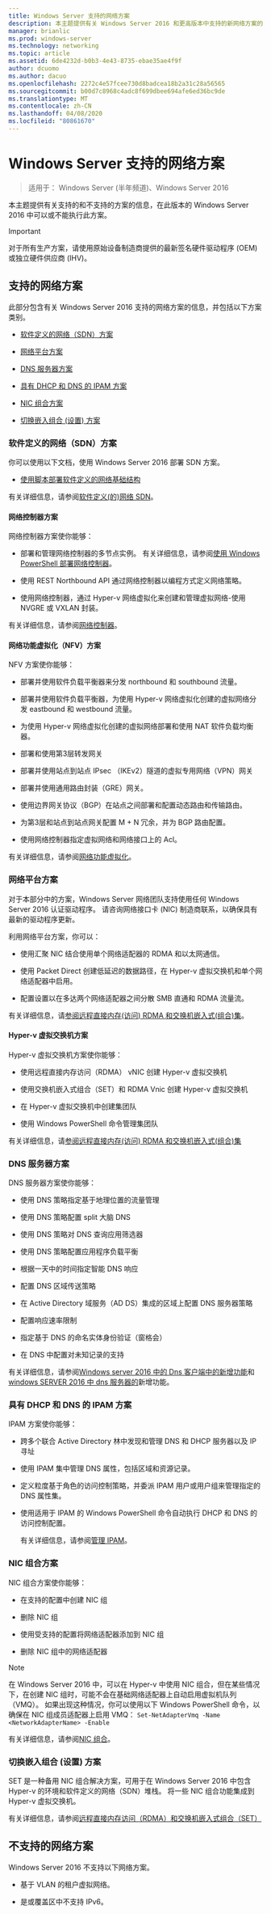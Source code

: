 ```yaml
---
title: Windows Server 支持的网络方案
description: 本主题提供有关 Windows Server 2016 和更高版本中支持的新网络方案的信息
manager: brianlic
ms.prod: windows-server
ms.technology: networking
ms.topic: article
ms.assetid: 6de4232d-b0b3-4e43-8735-ebae35ae4f9f
author: dcuomo
ms.author: dacuo
ms.openlocfilehash: 2272c4e57fcee730d8badcea18b2a31c28a56565
ms.sourcegitcommit: b00d7c8968c4adc8f699dbee694afe6ed36bc9de
ms.translationtype: MT
ms.contentlocale: zh-CN
ms.lasthandoff: 04/08/2020
ms.locfileid: "80861670"
---
```

# <a name="windows-server-supported-networking-scenarios"></a>Windows Server 支持的网络方案

>适用于： Windows Server \(半年频道\)、Windows Server 2016

本主题提供有关支持的和不支持的方案的信息，在此版本的 Windows Server 2016 中可以或不能执行此方案。  
>[!IMPORTANT]
>对于所有生产方案，请使用原始设备制造商提供的最新签名硬件驱动程序 \(OEM\) 或独立硬件供应商 \(IHV\)。
  
## <a name="supported-networking-scenarios"></a><a name="bkmk_supp"></a>支持的网络方案

此部分包含有关 Windows Server 2016 支持的网络方案的信息，并包括以下方案类别。  
  
-   [软件定义的网络（SDN）方案](#bkmk_sdn)  
  
-   [网络平台方案](#bkmk_netp)  
  
-   [DNS 服务器方案](#bkmk_dns)  
  
-   [具有 DHCP 和 DNS 的 IPAM 方案](#bkmk_ipam)  
  
-   [NIC 组合方案](#bkmk_nicteam)

- [切换嵌入组合 \(设置\) 方案](#bkmk_set)
  
### <a name="software-defined-networking-sdn-scenarios"></a><a name="bkmk_sdn"></a>软件定义的网络（SDN）方案
 
你可以使用以下文档，使用 Windows Server 2016 部署 SDN 方案。  
  
  
-   [使用脚本部署软件定义的网络基础结构](sdn/deploy/Deploy-a-Software-Defined-Network-infrastructure-using-scripts.md)  
  
有关详细信息，请参阅[软件定义&#40;的&#41;网络 SDN](sdn/software-defined-networking.md)。  
  
#### <a name="network-controller-scenarios"></a><a name="bkmk_netc"></a>网络控制器方案

网络控制器方案使你能够：  
  
-   部署和管理网络控制器的多节点实例。 有关详细信息，请参阅[使用 Windows PowerShell 部署网络控制器](sdn/deploy/Deploy-Network-Controller-using-Windows-PowerShell.md)。  
  
-   使用 REST Northbound API 通过网络控制器以编程方式定义网络策略。  
  
-   使用网络控制器，通过 Hyper-v 网络虚拟化来创建和管理虚拟网络-使用 NVGRE 或 VXLAN 封装。  
  
有关详细信息，请参阅[网络控制器](sdn/technologies/network-controller/Network-Controller.md)。  
  
#### <a name="network-function-virtualization-nfv-scenarios"></a><a name="bkmk_netf"></a>网络功能虚拟化（NFV）方案  
NFV 方案使你能够：  
  
-   部署并使用软件负载平衡器来分发 northbound 和 southbound 流量。  
  
-   部署并使用软件负载平衡器，为使用 Hyper-v 网络虚拟化创建的虚拟网络分发 eastbound 和 westbound 流量。  
  
-   为使用 Hyper-v 网络虚拟化创建的虚拟网络部署和使用 NAT 软件负载均衡器。  
  
-   部署和使用第3层转发网关  
  
-   部署并使用站点到站点 IPsec （IKEv2）隧道的虚拟专用网络（VPN）网关  
  
-   部署并使用通用路由封装（GRE）网关。  
  
-   使用边界网关协议（BGP）在站点之间部署和配置动态路由和传输路由。  
  
-   为第3层和站点到站点网关配置 M + N 冗余，并为 BGP 路由配置。  
  
-   使用网络控制器指定虚拟网络和网络接口上的 Acl。  
  
有关详细信息，请参阅[网络功能虚拟化](sdn/technologies/network-function-virtualization/Network-Function-Virtualization.md)。  
  
### <a name="network-platform-scenarios"></a><a name="bkmk_netp"></a>网络平台方案

对于本部分中的方案，Windows Server 网络团队支持使用任何 Windows Server 2016 认证驱动程序。 请咨询网络接口卡 \(NIC\) 制造商联系，以确保具有最新的驱动程序更新。
  
利用网络平台方案，你可以：  
  
-   使用汇聚 NIC 结合使用单个网络适配器的 RDMA 和以太网通信。  
  
-   使用 Packet Direct 创建低延迟的数据路径，在 Hyper-v 虚拟交换机和单个网络适配器中启用。  
  
-   配置设置以在多达两个网络适配器之间分散 SMB 直通和 RDMA 流量流。  
  
有关详细信息，请[参阅远程直接内存&#40;访问&#41; RDMA 和交换机嵌入式&#40;组合&#41;集](../virtualization/hyper-v-virtual-switch/RDMA-and-Switch-Embedded-Teaming.md)。  
  
#### <a name="hyper-v-virtual-switch-scenarios"></a><a name="bkmk_switch"></a>Hyper-v 虚拟交换机方案

Hyper-v 虚拟交换机方案使你能够：  
  
-   使用远程直接内存访问（RDMA） vNIC 创建 Hyper-v 虚拟交换机  
  
-   使用交换机嵌入式组合（SET）和 RDMA Vnic 创建 Hyper-v 虚拟交换机  
  
-   在 Hyper-v 虚拟交换机中创建集团队  
  
-   使用 Windows PowerShell 命令管理集团队  
  
有关详细信息，请[参阅远程直接内存&#40;访问&#41; RDMA 和交换机嵌入式&#40;组合&#41;集](../virtualization/hyper-v-virtual-switch/RDMA-and-Switch-Embedded-Teaming.md)  
  
### <a name="dns-server-scenarios"></a><a name="bkmk_dns"></a>DNS 服务器方案

DNS 服务器方案使你能够：  
  
-   使用 DNS 策略指定基于地理位置的流量管理  
  
-   使用 DNS 策略配置 split 大脑 DNS  
  
-   使用 DNS 策略对 DNS 查询应用筛选器  
  
-   使用 DNS 策略配置应用程序负载平衡  
  
-   根据一天中的时间指定智能 DNS 响应  
  
-   配置 DNS 区域传送策略  
  
-   在 Active Directory 域服务（AD DS）集成的区域上配置 DNS 服务器策略  
  
-   配置响应速率限制  
  
-   指定基于 DNS 的命名实体身份验证（窗格会）  
  
-   在 DNS 中配置对未知记录的支持  
  
有关详细信息，请参阅[Windows server 2016 中的 Dns 客户端中的新增功能](dns/What-s-New-in-DNS-Client.md)和[windows SERVER 2016 中 dns 服务器的](dns/What-s-New-in-DNS-Server.md)新增功能。  
  
### <a name="ipam-scenarios-with-dhcp-and-dns"></a><a name="bkmk_ipam"></a>具有 DHCP 和 DNS 的 IPAM 方案

IPAM 方案使你能够：  
  
-   跨多个联合 Active Directory 林中发现和管理 DNS 和 DHCP 服务器以及 IP 寻址  
  
-   使用 IPAM 集中管理 DNS 属性，包括区域和资源记录。  
  
-   定义粒度基于角色的访问控制策略，并委派 IPAM 用户或用户组来管理指定的 DNS 属性集。  
  
-   使用适用于 IPAM 的 Windows PowerShell 命令自动执行 DHCP 和 DNS 的访问控制配置。  
  
    有关详细信息，请参阅[管理 IPAM](technologies/ipam/Manage-IPAM.md)。  
  
### <a name="nic-teaming-scenarios"></a><a name="bkmk_nicteam"></a>NIC 组合方案

NIC 组合方案使你能够：  
  
-   在支持的配置中创建 NIC 组  
  
-   删除 NIC 组  
  
-   使用受支持的配置将网络适配器添加到 NIC 组  
  
-   删除 NIC 组中的网络适配器  
  
> [!NOTE]  
> 在 Windows Server 2016 中，可以在 Hyper-v 中使用 NIC 组合，但在某些情况下，在创建 NIC 组时，可能不会在基础网络适配器上自动启用虚拟机队列（VMQ）。 如果出现这种情况，你可以使用以下 Windows PowerShell 命令，以确保在 NIC 组成员适配器上启用 VMQ： `Set-NetAdapterVmq -Name <NetworkAdapterName> -Enable`  

有关详细信息，请参阅[NIC 组合](technologies/nic-teaming/NIC-Teaming.md)。 

### <a name="switch-embedded-teaming-set-scenarios"></a><a name="bkmk_set"></a>切换嵌入组合 \(设置\) 方案

SET 是一种备用 NIC 组合解决方案，可用于在 Windows Server 2016 中包含 Hyper-v 的环境和软件定义的网络（SDN）堆栈。 将一些 NIC 组合功能集成到 Hyper-v 虚拟交换机。 

有关详细信息，请参阅[远程直接内存访问（RDMA）和交换机嵌入式组合（SET）](https://technet.microsoft.com/windows-server-docs/networking/technologies/hyper-v-virtual-switch/rdma-and-switch-embedded-teaming)
  
 
  
## <a name="unsupported-networking-scenarios"></a><a name="bkmk_unsupp"></a>不支持的网络方案  
Windows Server 2016 不支持以下网络方案。  
  
-   基于 VLAN 的租户虚拟网络。  
  
-   是或覆盖区中不支持 IPv6。  
  


